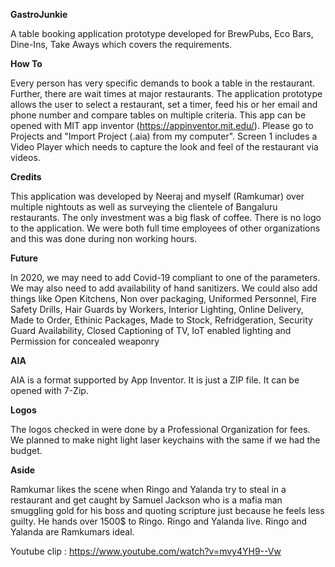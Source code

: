 **GastroJunkie**

A table booking application prototype developed for BrewPubs, Eco Bars, Dine-Ins, Take Aways which covers the requirements. 

**How To**

Every person has very specific demands to book a table in the restaurant. Further, there are wait times at major restaurants. The application prototype allows the user to select a restaurant, set a timer, feed his or her email and phone number and compare tables on multiple criteria. This app can be opened with MIT app inventor (https://appinventor.mit.edu/). Please go to Projects and "Import Project (.aia) from my computer". Screen 1 includes a Video Player which needs to capture the look and feel of the restaurant via videos.

**Credits**

This application was developed by Neeraj and myself (Ramkumar) over multiple nightouts as well as surveying the clientele of Bangaluru restaurants. The only investment was a big flask of coffee. There is no logo to the application. We were both full time employees of other organizations and this was done during non working hours.

**Future**

In 2020, we may need to add Covid-19 compliant to one of the parameters. We may also need to add availability of hand sanitizers. We could also add things like Open Kitchens, Non over packaging, Uniformed Personnel, Fire Safety Drills, Hair Guards by Workers, Interior Lighting, Online Delivery, Made to Order, Ethinic Packages, Made to Stock, Refridgeration, Security Guard Availability, Closed Captioning of TV, IoT enabled lighting and Permission for concealed weaponry 

**AIA**

AIA is a format supported by App Inventor. It is just a ZIP file. It can be opened with 7-Zip.

**Logos**

The logos checked in were done by a Professional Organization for fees. We planned to make night light laser keychains with the same if we had the budget. 

**Aside**

Ramkumar likes the scene when Ringo and Yalanda try to steal in a restaurant and get caught by Samuel Jackson who is a mafia man smuggling gold for his boss and quoting scripture just because he feels less guilty. He hands over 1500$ to Ringo. Ringo and Yalanda live. Ringo and Yalanda are Ramkumars ideal.

Youtube clip : https://www.youtube.com/watch?v=mvy4YH9--Vw
